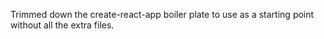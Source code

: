 Trimmed down the create-react-app boiler plate to use as a starting point without all the extra files.
